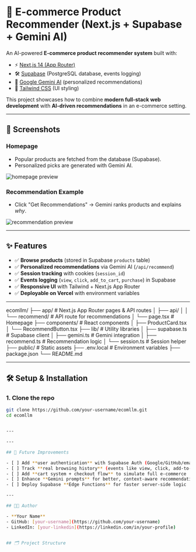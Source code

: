 # 🛒 E-commerce Product Recommender (Next.js + Supabase + Gemini AI)

An AI-powered **E-commerce product recommender system** built with:  

- ⚡ [Next.js 14 (App Router)](https://nextjs.org/docs/app)  
- 🛠️ [Supabase](https://supabase.com/) (PostgreSQL database, events logging)  
- 🤖 [Google Gemini AI](https://ai.google.dev/) (personalized recommendations)  
- 🎨 [Tailwind CSS](https://tailwindcss.com/) (UI styling)  

This project showcases how to combine **modern full-stack web development** with **AI-driven recommendations** in an e-commerce setting.  

---

## 📸 Screenshots  

### Homepage  
- Popular products are fetched from the database (Supabase).  
- Personalized picks are generated with Gemini AI.  

![homepage preview](https://via.placeholder.com/600x300?text=Homepage+Preview)  

### Recommendation Example  
- Click "Get Recommendations" → Gemini ranks products and explains *why*.  

![recommendation preview](https://via.placeholder.com/600x300?text=Recommendations+Preview)  

---

## ✨ Features  

- ✅ **Browse products** (stored in Supabase `products` table)  
- ✅ **Personalized recommendations** via Gemini AI (`/api/recommend`)  
- ✅ **Session tracking** with cookies (`session_id`)  
- ✅ **Events logging** (`view`, `click`, `add_to_cart`, `purchase`) in Supabase  
- ✅ **Responsive UI** with Tailwind + Next.js App Router  
- ✅ **Deployable on Vercel** with environment variables  

---

ecomllm/
├── app/ # Next.js App Router pages & API routes
│ ├── api/
│ │ └── recommend/ # API route for recommendations
│ └── page.tsx # Homepage
├── components/ # React components
│ ├── ProductCard.tsx
│ └── RecommendButton.tsx
├── lib/ # Utility libraries
│ ├── supabase.ts # Supabase client
│ ├── gemini.ts # Gemini integration
│ ├── recommend.ts # Recommendation logic
│ └── session.ts # Session helper
├── public/ # Static assets
├── .env.local # Environment variables
├── package.json
└── README.md


---

## 🛠️ Setup & Installation  

### 1. Clone the repo  
```bash
git clone https://github.com/your-username/ecomllm.git
cd ecomllm


---

---

## 🔮 Future Improvements  

- [ ] Add **user authentication** with Supabase Auth (Google/GitHub/email login)  
- [ ] Track **real browsing history** (events like view, click, add-to-cart) to improve recommendations  
- [ ] Add **cart system + checkout flow** to simulate full e-commerce  
- [ ] Enhance **Gemini prompts** for better, context-aware recommendations  
- [ ] Deploy Supabase **Edge Functions** for faster server-side logic  

---

## 👨‍💻 Author  

- **Your Name**  
- GitHub: [your-username](https://github.com/your-username)  
- LinkedIn: [your-linkedin](https://linkedin.com/in/your-profile)  


## 🗂️ Project Structure  

